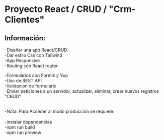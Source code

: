 # Proyecto React / CRUD / "Crm-Clientes"


## Información:

-Diseñar una app React/CRUD. <br>
-Dar estilo Css con Tailwind<br>
-App Responsive<br>
-Routing con React router<br>

-Formularios con Formik y Yup<br>
-Uso de REST API<br>
-Validación de formulario<br>
-Enviar peticiones a un servidor, actualizar, eliminar, crear nuevos registros "CRUD"<br><br>

-Nota: Para Acceder al modo producción se requiere:<br><br>
-instalar dependencias<br>
-npm run build<br>
-npm run preview<br>
